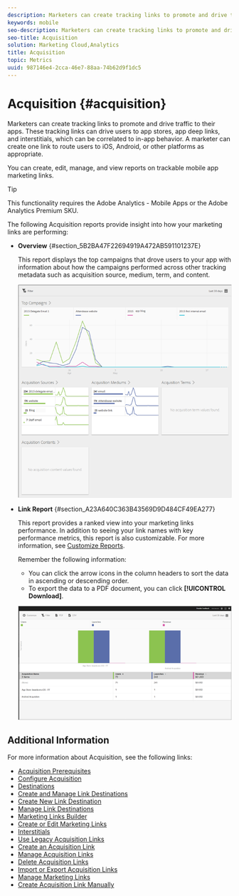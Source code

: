 ```yaml
---
description: Marketers can create tracking links to promote and drive traffic to their apps. These tracking links can drive users to app stores, app deep links, and interstitials, which can be correlated to in-app behavior. A marketer can create one link to route users to iOS, Android, or other platforms as appropriate.
keywords: mobile
seo-description: Marketers can create tracking links to promote and drive traffic to their apps. These tracking links can drive users to app stores, app deep links, and interstitials, which can be correlated to in-app behavior. A marketer can create one link to route users to iOS, Android, or other platforms as appropriate.
seo-title: Acquisition
solution: Marketing Cloud,Analytics
title: Acquisition
topic: Metrics
uuid: 987146e4-2cca-46e7-88aa-74b62d9f1dc5
---
```


# Acquisition {#acquisition}

Marketers can create tracking links to promote and drive traffic to their apps. These tracking links can drive users to app stores, app deep links, and interstitials, which can be correlated to in-app behavior. A marketer can create one link to route users to iOS, Android, or other platforms as appropriate.

You can create, edit, manage, and view reports on trackable mobile app marketing links.

>[!TIP]
>
>This functionality requires the Adobe Analytics - Mobile Apps or the Adobe Analytics Premium SKU.

The following Acquisition reports provide insight into how your marketing links are performing:

* **Overview** {#section_5B2BA47F22694919A472AB591101237E}

  This report displays the top campaigns that drove users to your app with information about how the campaigns performed across other tracking metadata such as acquisition source, medium, term, and content.

  ![](assets/acquisition_overview.png)

* **Link Report** {#section_A23A640C363B43569D9D484CF49EA277}

  This report provides a ranked view into your marketing links performance. In addition to seeing your link names with key performance metrics, this report is also customizable. For more information, see [Customize Reports](../usage/reports-customize/reports-customize.md#concept_ED099E16594044E69FFD91829F436907).

  Remember the following information:

  * You can click the arrow icons in the column headers to sort the data in ascending or descending order. 
  * To export the data to a PDF document, you can click **[!UICONTROL Download]**.

  ![](assets/acquisition_name.png)

## Additional Information

For more information about Acquisition, see the following links:

* [Acquisition Prerequisites](/help/using/acquisition-main/c-acquisition-prerequisites.md)
* [Configure Acquisition](/help/using/acquisition-main/t-enable-acquisition.md)
* [Destinations](/help/using/acquisition-main/c-create-destinations.md)
* [Create and Manage Link Destinations](/help/using/acquisition-main/c-manage-link-destinations/c-manage-link-destinations.md)
* [Create New Link Destination](/help/using/acquisition-main/c-manage-link-destinations/t-create-new-app-deep-link-destination.md)
* [Manage Link Destinations](/help/using/acquisition-main/c-manage-link-destinations/t-archive-unarchive-link-destinations.md)
* [Marketing Links Builder](/help/using/acquisition-main/c-marketing-links-builder/c-marketing-links-builder.md)
* [Create or Edit Marketing Links](/help/using/acquisition-main/c-marketing-links-builder/t-create-edit-adobe-links/t-create-edit-adobe-links.md)
* [Interstitials](/help/using/acquisition-main/c-marketing-links-builder/t-create-edit-adobe-links/t-interstitials.md)
* [Use Legacy Acquisition Links](/help/using/acquisition-main/c-marketing-links-builder/t-create-edit-adobe-links/c-use-legacy-acquisition-links/c-use-legacy-acquisition-links.md)
* [Create an Acquisition Link](/help/using/acquisition-main/c-marketing-links-builder/t-create-edit-adobe-links/c-use-legacy-acquisition-links/t-acquisition-link.md)
* [Manage Acquisition Links](/help/using/acquisition-main/c-marketing-links-builder/t-create-edit-adobe-links/c-use-legacy-acquisition-links/c-manage-acquisition-links/c-manage-acquisition-links.md)
* [Delete Acquisition Links](/help/using/acquisition-main/c-marketing-links-builder/t-create-edit-adobe-links/c-use-legacy-acquisition-links/c-manage-acquisition-links/t-acquisition-del.md)
* [Import or Export Acquisition Links](/help/using/acquisition-main/c-marketing-links-builder/t-create-edit-adobe-links/c-use-legacy-acquisition-links/c-manage-acquisition-links/t-acquisition-import.md)
* [Manage Marketing Links](/help/using/acquisition-main/c-marketing-links-builder/c-manage-adobe-links.md)
* [Create Acquisition Link Manually](/help/using/acquisition-main/c-marketing-links-builder/acquisition-link-manual.md)
